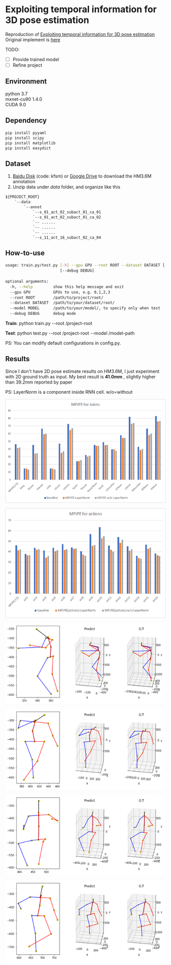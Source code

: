 # Exploiting temporal information for 3D pose estimation

Reproduction of [Exploiting temporal information for 3D pose estimation](http://openaccess.thecvf.com/content_ECCV_2018/papers/Mir_Rayat_Imtiaz_Hossain_Exploiting_temporal_information_ECCV_2018_paper.pdf)<br/>
Original implement is [here](https://github.com/rayat137/Pose_3D)

TODO:
- [ ] Provide trained model
- [ ] Refine project

## Environment
python 3.7</br>
mxnet-cu90 1.4.0</br>
CUDA 9.0

## Dependency
``` 
pip install pyyaml
pip install scipy
pip install matplotlib
pip install easydict
``` 

## Dataset
1. [Baidu Disk](https://pan.baidu.com/s/1Qg4dH8PBXm8SzApI-uu0GA) (code: kfsm) or [Google Drive](https://drive.google.com/file/d/1wZynXUq91yECVRTFV8Tetvo271BXzxwI/view?usp=sharing) to download the HM3.6M annotation
2. Unzip data under *data* folder, and organize like this
```
${PROJECT_ROOT}
    `--data
        `--annot
            `--s_01_act_02_subact_01_ca_01
            `--s_01_act_02_subact_01_ca_02
            `-- ......
            `-- ......
            `-- ......
            `--s_11_act_16_subact_02_ca_04            
```

## How-to-use
```bash
usage: train.py/test.py [-h] --gpu GPU --root ROOT --dataset DATASET [--model MODEL]
                        [--debug DEBUG]

optional arguments:
  -h, --help         show this help message and exit
  --gpu GPU          GPUs to use, e.g. 0,1,2,3
  --root ROOT        /path/to/project/root/
  --dataset DATASET  /path/to/your/dataset/root/
  --model MODEL      /path/to/your/model/, to specify only when test
  --debug DEBUG      debug mode
```

**Train**: python train.py --root /project-root </br>

**Test**:  python test.py --root /project-root --model /model-path </br>

PS: You can modify default configurations in config.py.


## Results
Since I don't have 2D pose estimate results on HM3.6M, I just experiment with 2D ground truth as input.
My best result is **41.0mm** , slightly higher than 39.2mm reported by paper</br>

PS: LayerNorm is a component inside RNN cell. w/o=without

![image](https://github.com/lck1201/seq2seq-3Dpose/blob/master/doc/MPJPE_for_joints.png)

![image](https://github.com/lck1201/seq2seq-3Dpose/blob/master/doc/MPJPE_for_actions.png)

 ![image](https://github.com/lck1201/seq2seq-3Dpose/blob/master/doc/1.png)

 ![image](https://github.com/lck1201/seq2seq-3Dpose/blob/master/doc/2.png)

 ![image](https://github.com/lck1201/seq2seq-3Dpose/blob/master/doc/3.png)

 ![image](https://github.com/lck1201/seq2seq-3Dpose/blob/master/doc/4.png)

